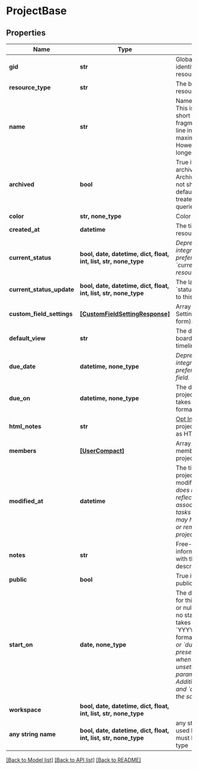 # ProjectBase


## Properties
Name | Type | Description | Notes
------------ | ------------- | ------------- | -------------
**gid** | **str** | Globally unique identifier of the resource, as a string. | [optional] [readonly] 
**resource_type** | **str** | The base type of this resource. | [optional] [readonly] 
**name** | **str** | Name of the project. This is generally a short sentence fragment that fits on a line in the UI for maximum readability. However, it can be longer. | [optional] 
**archived** | **bool** | True if the project is archived, false if not. Archived projects do not show in the UI by default and may be treated differently for queries. | [optional] 
**color** | **str, none_type** | Color of the project. | [optional] 
**created_at** | **datetime** | The time at which this resource was created. | [optional] [readonly] 
**current_status** | **bool, date, datetime, dict, float, int, list, str, none_type** | *Deprecated: new integrations should prefer the &#x60;current_status_update&#x60; resource.* | [optional] 
**current_status_update** | **bool, date, datetime, dict, float, int, list, str, none_type** | The latest &#x60;status_update&#x60; posted to this project. | [optional] 
**custom_field_settings** | [**[CustomFieldSettingResponse]**](CustomFieldSettingResponse.md) | Array of Custom Field Settings (in compact form). | [optional] [readonly] 
**default_view** | **str** | The default view (list, board, calendar, or timeline) of a project. | [optional] 
**due_date** | **datetime, none_type** | *Deprecated: new integrations should prefer the &#x60;due_on&#x60; field.* | [optional] 
**due_on** | **datetime, none_type** | The day on which this project is due. This takes a date with format YYYY-MM-DD. | [optional] 
**html_notes** | **str** | [Opt In](/docs/inputoutput-options). The notes of the project with formatting as HTML. | [optional] 
**members** | [**[UserCompact]**](UserCompact.md) | Array of users who are members of this project. | [optional] [readonly] 
**modified_at** | **datetime** | The time at which this project was last modified. *Note: This does not currently reflect any changes in associations such as tasks or comments that may have been added or removed from the project.* | [optional] [readonly] 
**notes** | **str** | Free-form textual information associated with the project (ie., its description). | [optional] 
**public** | **bool** | True if the project is public to its team. | [optional] 
**start_on** | **date, none_type** | The day on which work for this project begins, or null if the project has no start date. This takes a date with &#x60;YYYY-MM-DD&#x60; format. *Note: &#x60;due_on&#x60; or &#x60;due_at&#x60; must be present in the request when setting or unsetting the &#x60;start_on&#x60; parameter. Additionally, &#x60;start_on&#x60; and &#x60;due_on&#x60; cannot be the same date.* | [optional] 
**workspace** | **bool, date, datetime, dict, float, int, list, str, none_type** |  | [optional] 
**any string name** | **bool, date, datetime, dict, float, int, list, str, none_type** | any string name can be used but the value must be the correct type | [optional]

[[Back to Model list]](../README.md#documentation-for-models) [[Back to API list]](../README.md#documentation-for-api-endpoints) [[Back to README]](../README.md)


